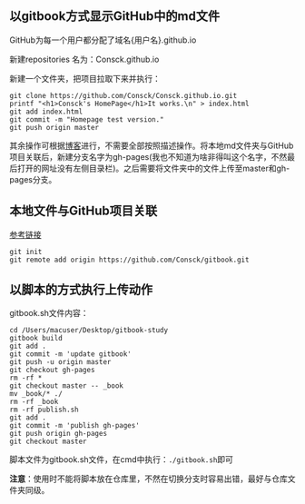 ## 以gitbook方式显示GitHub中的md文件

GitHub为每一个用户都分配了域名{用户名}.github.io

新建repositories 名为：Consck.github.io

新建一个文件夹，把项目拉取下来并执行：

```
git clone https://github.com/Consck/Consck.github.io.git
printf "<h1>Consck's HomePage</h1>It works.\n" > index.html
git add index.html
git commit -m "Homepage test version."
git push origin master
```

其余操作可根据[博客](https://blog.csdn.net/ClassmateLin/article/details/104576708)进行，不需要全部按照描述操作。将本地md文件夹与GitHub项目关联后，新建分支名字为gh-pages(我也不知道为啥非得叫这个名字，不然最后打开的网址没有左侧目录栏)。之后需要将文件夹中的文件上传至master和gh-pages分支。

## 本地文件与GitHub项目关联
[参考链接](https://www.jianshu.com/p/37d4276c857a)
```
git init
git remote add origin https://github.com/Consck/gitbook.git
```

## 以脚本的方式执行上传动作

gitbook.sh文件内容：

```
cd /Users/macuser/Desktop/gitbook-study
gitbook build
git add .
git commit -m 'update gitbook'
git push -u origin master
git checkout gh-pages
rm -rf *
git checkout master -- _book
mv _book/* ./
rm -rf _book
rm -rf publish.sh
git add .
git commit -m 'publish gh-pages'
git push origin gh-pages
git checkout master
```

脚本文件为gitbook.sh文件，在cmd中执行：`./gitbook.sh`即可

**注意**：使用时不能将脚本放在仓库里，不然在切换分支时容易出错，最好与仓库文件夹同级。